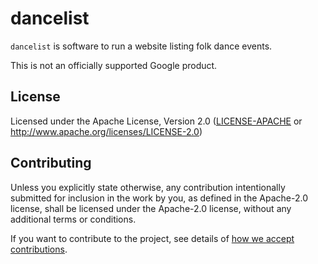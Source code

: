 # dancelist

`dancelist` is software to run a website listing folk dance events.

This is not an officially supported Google product.

## License

Licensed under the Apache License, Version 2.0 ([LICENSE-APACHE](LICENSE-APACHE) or
http://www.apache.org/licenses/LICENSE-2.0)

## Contributing

Unless you explicitly state otherwise, any contribution intentionally submitted for inclusion in the
work by you, as defined in the Apache-2.0 license, shall be licensed under the Apache-2.0 license,
without any additional terms or conditions.

If you want to contribute to the project, see details of
[how we accept contributions](CONTRIBUTING.md).

